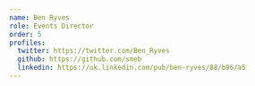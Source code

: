 ```yaml
---
name: Ben Ryves
role: Events Director
order: 5
profiles:
  twitter: https://twitter.com/Ben_Ryves
  github: https://github.com/smeb
  linkedin: https://uk.linkedin.com/pub/ben-ryves/88/b96/a5
---
```

